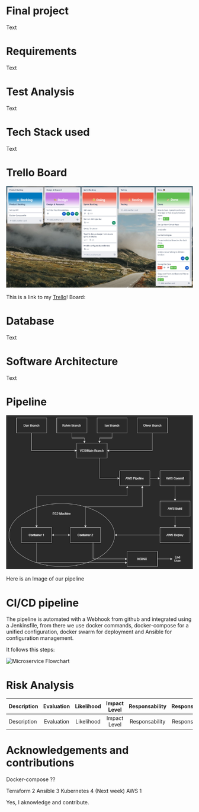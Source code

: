 # Final project

Text

# Requirements

Text

# Test Analysis 

Text

# Tech Stack used

Text

# Trello Board

![My Trello Board](images/TrelloBoard.jpg)

This is a link to my [Trello][MyTrello]! Board:

[MyTrello]: https://trello.com/b/0i1GmcuQ/final-project

# Database 

Text

# Software Architecture

Text

# Pipeline

![Development Pipeline](images/FinalProjectPipeline.jpg)

Here is an Image of our pipeline

# CI/CD pipeline

The pipeline is automated with a Webhook from github and integrated using a Jenkinsfile, from there we use docker commands, docker-compose for a unified configuration, docker swarm for deployment and Ansible for configuration management.<br>

It follows this steps:</p>

![Microservice Flowchart](image.jpg)

# Risk Analysis


| Description |Evaluation| Likelihood  | Impact Level | Responsability |  Response  |  Control Measures  
| :---        | :----:   |  :----:     |  :----:      |  :----:        |  :----:    |---:
| Description |Evaluation| Likelihood  | Impact Level | Responsability |  Response  |  Control Measures  


# Acknowledgements and contributions


Docker-compose ?? 

Terraform 2
Ansible 3
Kubernetes 4 (Next week) 
AWS 1



Yes, I aknowledge and contribute.
